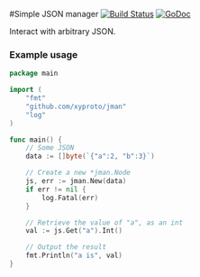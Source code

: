 #Simple JSON manager [![Build Status](https://travis-ci.org/xyproto/jman.svg?branch=master)](https://travis-ci.org/xyproto/jman) [![GoDoc](https://godoc.org/github.com/xyproto/jman?status.svg)](http://godoc.org/github.com/xyproto/jman)

Interact with arbitrary JSON.

### Example usage

~~~go
package main

import (
	"fmt"
	"github.com/xyproto/jman"
	"log"
)

func main() {
	// Some JSON
	data := []byte(`{"a":2, "b":3}`)

	// Create a new *jman.Node
	js, err := jman.New(data)
	if err != nil {
		log.Fatal(err)
	}

	// Retrieve the value of "a", as an int
	val := js.Get("a").Int()

	// Output the result
	fmt.Println("a is", val)
}
~~~
